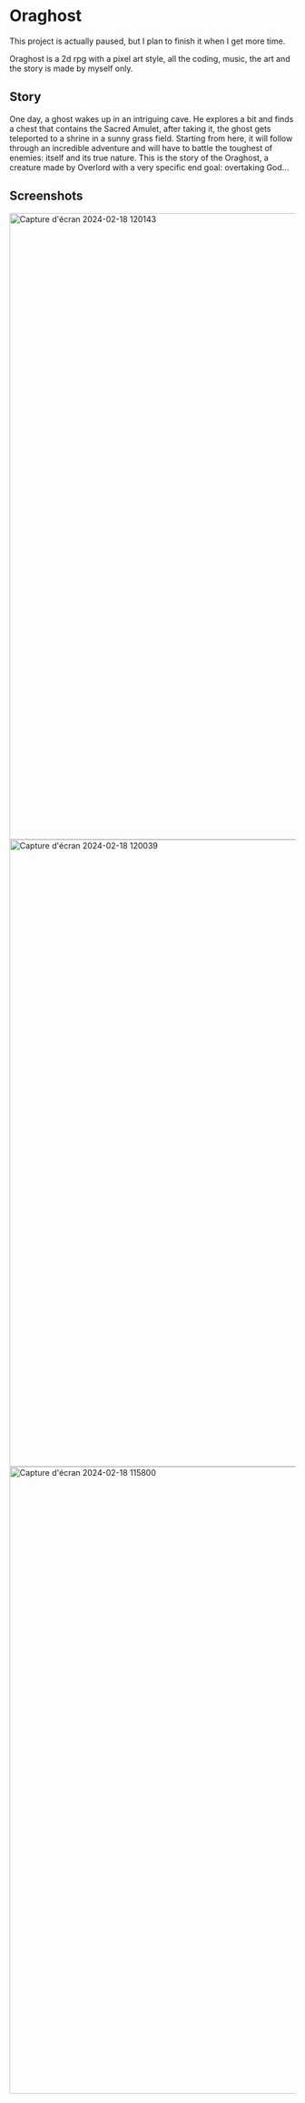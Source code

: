 # Oraghost
This project is actually paused, but I plan to finish it when I get more time.

Oraghost is a 2d rpg with a pixel art style, all the coding, music, the art and the story is made by myself only.

## Story
One day, a ghost wakes up in an intriguing cave. He explores a bit and finds a chest that contains the Sacred Amulet, after taking it, the ghost gets teleported to a shrine in a sunny grass field. Starting from here, it will follow through an incredible adventure and will have to battle the toughest of enemies: itself and its true nature. This is the story of the Oraghost, a creature made by Overlord with a very specific end goal: overtaking God...

## Screenshots
<img width="1101" alt="Capture d'écran 2024-02-18 120143" src="https://github.com/Narwouingue/Oraghost/assets/98690904/4906a21f-ce0e-4ac1-8c9b-ddbfa6b4fde5">
<img width="1102" alt="Capture d'écran 2024-02-18 120039" src="https://github.com/Narwouingue/Oraghost/assets/98690904/4c9da740-3a6d-48c3-ac79-f41816f38c6f">

<img width="1102" alt="Capture d'écran 2024-02-18 115800" src="https://github.com/Narwouingue/Oraghost/assets/98690904/c14c75b1-9b3f-49d3-9e80-a76397add9d5">
